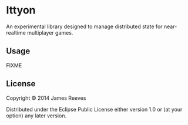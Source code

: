 # Ittyon

An experimental library designed to manage distributed state for
near-realtime multiplayer games.

## Usage

FIXME

## License

Copyright © 2014 James Reeves

Distributed under the Eclipse Public License either version 1.0 or (at
your option) any later version.
